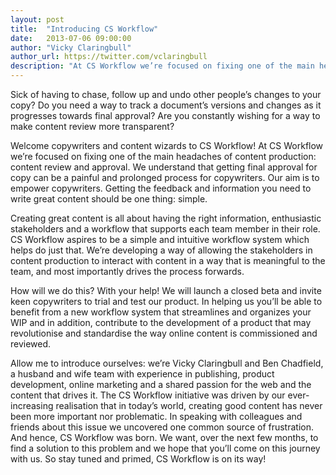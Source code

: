 ```yaml
---
layout: post
title:  "Introducing CS Workflow"
date:   2013-07-06 09:00:00
author: "Vicky Claringbull"
author_url: https://twitter.com/vclaringbull
description: "At CS Workflow we’re focused on fixing one of the main headaches of content production: content review and approval."
---
```


Sick of having to chase, follow up and undo other people’s changes to your copy? Do you need a way to track a document’s versions and changes as it progresses towards final approval? Are you constantly wishing for a way to make content review more transparent?

Welcome copywriters and content wizards to CS Workflow! At CS Workflow we’re focused on fixing one of the main headaches of content production: content review and approval. We understand that getting final approval for copy can be a painful and prolonged process for copywriters. Our aim is to empower copywriters. Getting the feedback and information you need to write great content should be one thing: simple.

Creating great content is all about having the right information, enthusiastic stakeholders and a workflow that supports each team member in their role. CS Workflow aspires to be a simple and intuitive workflow system which helps do just that. We’re developing a way of allowing the stakeholders in content production to interact with content in a way that is meaningful to the team, and most importantly drives the process forwards.

How will we do this? With your help! We will launch a closed beta and invite keen copywriters to trial and test our product. In helping us you’ll be able to benefit from a new workflow system that streamlines and organizes your WIP and in addition, contribute to the development of a product that may revolutionise and standardise the way online content is commissioned and reviewed.

Allow me to introduce ourselves: we’re Vicky Claringbull and Ben Chadfield, a husband and wife team with experience in publishing, product development, online marketing and a shared passion for the web and the content that drives it.  The CS Workflow initiative was driven by our ever-increasing realisation that in today’s world, creating good content has never been more important nor problematic.  In speaking with colleagues and friends about this issue we uncovered one common source of frustration. And hence, CS Workflow was born. We want, over the next few months, to find a solution to this problem and we hope that you’ll come on this journey with us. So stay tuned and primed, CS Workflow is on its way!